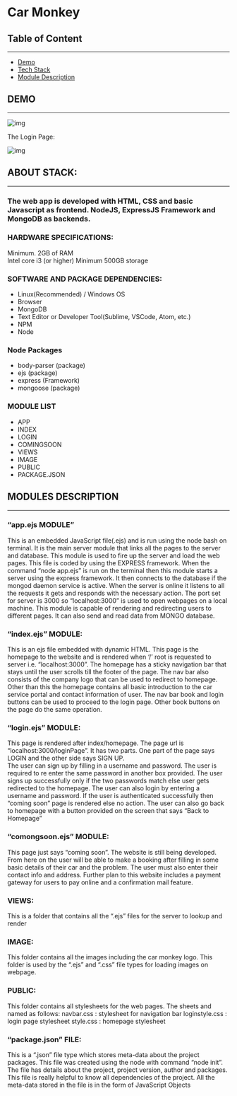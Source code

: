 # Car Monkey

## Table of Content

---

- [Demo](#demo)
- [Tech Stack](#stack)
- [Module Description](#module)

## <a name='DEMO'> </a>DEMO

---

![img](https://lh6.googleusercontent.com/pmjzmZcN8PGbOiI5PZI-h-c_zVt2EpVmlOaeZSplnLeZq2sLRIciPOv4PAO3mrw0D0S5DJOAUVxkd5jhRjLM7-h4cvqZDbuJWy9XhlmlZdeAWk6DYhIJvB5j3d6yBLH3HHeipQlE)

The Login Page:

![img](https://lh4.googleusercontent.com/pxCm7FVAkenjLiP4WCcpwfrv1sZ4TlyuPa1mVKW9-uBjsLHip4e34co92c_xWTNjjSDQBZPf2cczKOo21kbvXNt6zy7OgklNS09CUcl8RsP01J3hiKnCN2bc0SJDmY0HTq2u_t8I)

## <a name='stack'> </a>ABOUT STACK:

---

### The web app is developed with HTML, CSS and basic Javascript as frontend. NodeJS, ExpressJS Framework  and MongoDB as backends.

### HARDWARE SPECIFICATIONS:

Minimum. 2GB of RAM<br>Intel core i3 (or higher)
Minimum 500GB storage

### SOFTWARE AND PACKAGE DEPENDENCIES:
- Linux(Recommended) / Windows OS
- Browser
- MongoDB
- Text Editor or Developer Tool(Sublime, VSCode, Atom, etc.)
- NPM
- Node
### Node Packages
 - body-parser (package)
 - ejs (package)
 - express (Framework)
 - mongoose (package)

### MODULE LIST
- APP
- INDEX
- LOGIN
- COMINGSOON
- VIEWS
- IMAGE
- PUBLIC
- PACKAGE.JSON

## <a name='module'> </a>MODULES DESCRIPTION

---

### “app.ejs MODULE”

This is an embedded JavaScript file(.ejs) and is run using the node bash on terminal. It is the main server module that links all the pages to the server and database. This module is used to fire up the server and load the web pages. This file is coded by using the EXPRESS framework.
When the command “node app.ejs” is run on the terminal then this module starts a server using the express framework. It then connects to the database if the mongod daemon service is active.
When the server is online it listens to all the requests it gets and responds with the necessary action. The port set for server is 3000 so “localhost:3000” is used to open webpages on a local machine. 
This module is capable of rendering and redirecting users to different pages. It can also send and read data from MONGO database.

### “index.ejs” MODULE:

This is an ejs file embedded with dynamic HTML. This page is the homepage to the website and is rendered when ‘/’ root is requested to server i.e. “localhost:3000”.
The homepage has a sticky navigation bar that stays until the user scrolls till the footer of the page. The nav bar also consists of the company logo that can be used to redirect to homepage. Other than this the homepage contains all basic introduction to the car service portal and contact information of user. The nav bar book and login buttons can be used to proceed to the login page. Other book buttons on the page do the same operation.

### “login.ejs” MODULE:

This page is rendered after index/homepage. The page url is “localhost:3000/loginPage”.
It has two parts. One part of the page says LOGIN and the other side says SIGN UP.  
The user can sign up by filling in a username and password. The user is required to re enter the same password in another box provided. The user signs up successfully only if the two passwords match else user gets redirected to the homepage. 
The user can also login by entering a username and password. If the user is authenticated successfully then “coming soon” page is rendered else no action.
The user can also go back to homepage with a button provided on the screen that says “Back to Homepage”

### “comongsoon.ejs” MODULE:

This page just says “coming soon”. The website is still being developed. From here on the user will be able to make a booking after filling in some basic details of their car and the problem. The user must also enter their contact info and address. Further plan to this website includes a payment gateway for users to pay online and a confirmation mail feature.

### VIEWS:

This is a folder that contains all the “.ejs” files for the server to lookup and render

### IMAGE:

This folder contains all the images including the car monkey logo. This folder is used by the “.ejs” and “.css”  file types for loading images on webpage.

### PUBLIC:

This folder contains all stylesheets for the web pages.
The sheets and named as follows:
navbar.css : stylesheet for navigation bar
loginstyle.css : login page stylesheet
style.css : homepage stylesheet

### “package.json” FILE:

This is a “.json” file type which stores meta-data about the project packages. This file was created using the node with command “node init”. The file has details about the project, project version, author and packages. This file is really helpful to know all dependencies of the project. All the meta-data stored in the file is in the form of JavaScript Objects
